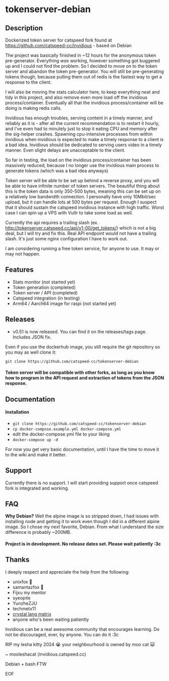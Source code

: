 # tokenserver-debian

## Description

Dockerized token server for catspeed fork found at https://github.com/catspeed-cc/invidious - based on Debian

The project was basically finished in ~12 hours for the anonymous token pre-generator. Everything _was_ working, however something got buggered up and I could not find the problem. So I decided to move on to the token server and abandon the token pre-generator. You will still be pre-generating tokens though, because pulling them out of redis is the fastest way to get a response to the client.

I will also be moving the stats calculator here, to keep everything neat and tidy in this project, and also remove even more load off the invidious process/container. Eventually all that the invidious process/container will be doing is making redis calls.

Invidious has enough troubles, serving content in a timely manner, and reliably as it is - after all the current recommendation is to restart it hourly, and I've even had to minutely just to stop it eating CPU and memory after the sig-helper crashes. Spawning cpu-intensive processes from within invidious when invidious is expected to make a timely response to a client is a bad idea. Invidious should be dedicated to serving users video in a timely manner. Even slight delays are unacceptable to the client.

So far in testing, the load on the invidious process/container has been massively reduced, because I no longer use the invidious main process to generate tokens (which was a bad idea anyways)

Token server will be able to be set up behind a reverse proxy, and you will be able to have infinite number of token servers. The beautiful thing about this is the token data is only 350-500 bytes, meaning this can be set up on a relatively low bandwidth connection. I personally have only 10Mbit/sec upload, but it can handle lots at 500 bytes per request. Enough I suspect that it should sustain the catspeed invidious instance with high traffic. Worst case I can spin up a VPS with Vultr to take some load as well.

Currently the api requires a trailing slash (ex. http://tokenserver.catspeed.cc/api/v1-00/get_tokens/) which is not a big deal, but I will try and fix this. Real API endpoint would not have a trailing slash. It's just some nginx configuration I have to work out.

I am considering running a free token service, for anyone to use. It may or may not happen.

## Features

- Stats monitor (not started yet)
- Token generation (completed)
- Token server / API (completed)
- Catspeed integration (in testing)
- Arm64 / Aarch64 image for raspi (not started yet)

## Releases

- v0.51 is now released. You can find it on the releases/tags page. Includes JSON fix.

Even if you use the dockerhub image, you still require the git repository so you may as well clone it:
```
git clone https://github.com/catspeed-cc/tokenserver-debian
```

#### Token server will be compatible with other forks, as long as you know how to program in the API request and extraction of tokens from the JSON response.

## Documentation

#### Installation

- ```git clone https://github.com/catspeed-cc/tokenserver-debian```
- ```cp docker-compose.example.yml docker-compose.yml```
- edit the docker-compose.yml file to your liking
- ```docker-compose up -d```

For now you get very basic documentation, until I have the time to move it to the wiki and make it better.

## Support

Currently there is no support. I will start providing support once catspeed fork is integrated and working.

## FAQ

**Why Debian?** Well the alpine image is so stripped down, I had issues with installing node and getting it to work even though I did in a different alpine image. So I chose my next favorite, Debian. From what I understand the size difference is probably ~200MB.

#### Project is in development. No release dates set. Please wait patiently :3c

## Thanks
I deeply respect and appreciate the help from the following:
- unixfox 🦊
- samantazfox 🦊
- Fijxu my mentor
- syeopite
- YunzheZJU
- techmetx11
- [crystal lang matrix](https://matrix.to/#/#crystal-lang_crystal:gitter.im)
- anyone who's been waiting patiently

Invidious can be a real awesome community that encourages learning. Do not be discouraged, ever, by anyone. You can do it :3c

RIP my lesha kitty 2024 😭 your neighbourhood is owned by moo cat 🙀 

~ mooleshacat (invidious.catspeed.cc)

Debian + bash FTW

EOF
